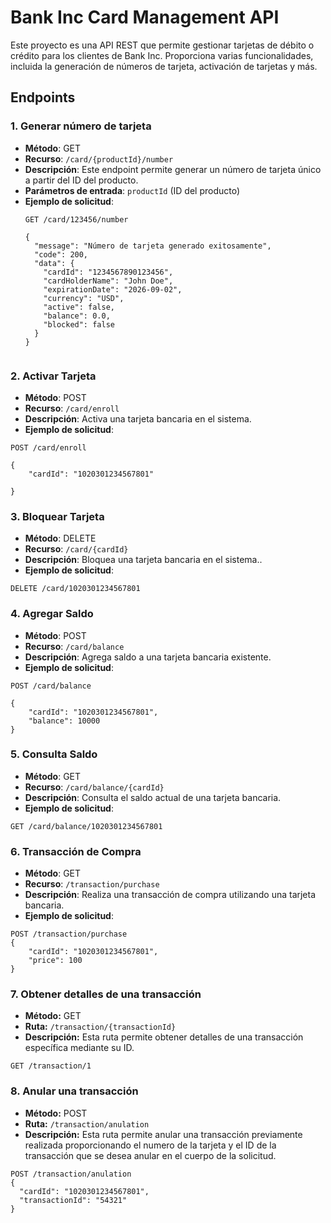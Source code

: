 # Bank Inc Card Management API

Este proyecto es una API REST que permite gestionar tarjetas de débito o crédito para los clientes de Bank Inc. Proporciona varias funcionalidades, incluida la generación de números de tarjeta, activación de tarjetas y más.

## Endpoints

### 1. Generar número de tarjeta

- **Método**: GET
- **Recurso**: `/card/{productId}/number`
- **Descripción**: Este endpoint permite generar un número de tarjeta único a partir del ID del producto.
- **Parámetros de entrada**: `productId` (ID del producto)
- **Ejemplo de solicitud**:
  ```http
  GET /card/123456/number

  {
    "message": "Número de tarjeta generado exitosamente",
    "code": 200,
    "data": {
      "cardId": "1234567890123456",
      "cardHolderName": "John Doe",
      "expirationDate": "2026-09-02",
      "currency": "USD",
      "active": false,
      "balance": 0.0,
      "blocked": false
    }
  }


### 2. Activar Tarjeta
- **Método**: POST
- **Recurso**: `/card/enroll`
- **Descripción**: Activa una tarjeta bancaria en el sistema.
- **Ejemplo de solicitud**:
```http
POST /card/enroll

{
    "cardId": "1020301234567801"

}

```
### 3. Bloquear Tarjeta
- **Método**: DELETE
- **Recurso**: `/card/{cardId}`
- **Descripción**: Bloquea una tarjeta bancaria en el sistema..
- **Ejemplo de solicitud**:
```http
DELETE /card/1020301234567801

```
### 4. Agregar Saldo
- **Método**: POST
- **Recurso**: `/card/balance`
- **Descripción**: Agrega saldo a una tarjeta bancaria existente.
- **Ejemplo de solicitud**:
```http
POST /card/balance

{
    "cardId": "1020301234567801",
    "balance": 10000
}
```
### 5. Consulta Saldo
- **Método**: GET
- **Recurso**: `/card/balance/{cardId}`
- **Descripción**: Consulta el saldo actual de una tarjeta bancaria.
- **Ejemplo de solicitud**:
```http
GET /card/balance/1020301234567801

```
### 6. Transacción de Compra
- **Método**: GET
- **Recurso**: `/transaction/purchase`
- **Descripción**: Realiza una transacción de compra utilizando una tarjeta bancaria.
- **Ejemplo de solicitud**:
```http
POST /transaction/purchase
{
    "cardId": "1020301234567801",
    "price": 100
}

```
### 7. Obtener detalles de una transacción
- **Método:** GET
- **Ruta:** `/transaction/{transactionId}`
- **Descripción:** Esta ruta permite obtener detalles de una transacción específica mediante su ID.
```http
GET /transaction/1

```

### 8. Anular una transacción
- **Método:** POST
- **Ruta:** `/transaction/anulation`
- **Descripción:** Esta ruta permite anular una transacción previamente realizada proporcionando el numero de la tarjeta y el ID de la transacción que se desea anular en el cuerpo de la solicitud.
```http
POST /transaction/anulation
{
  "cardId": "1020301234567801",
  "transactionId": "54321"
}

